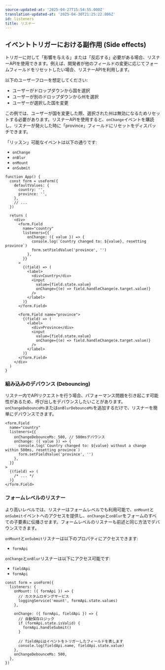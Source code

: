 ```yaml
---
source-updated-at: '2025-04-27T15:54:55.000Z'
translation-updated-at: '2025-04-30T21:25:22.806Z'
id: listeners
title: リスナー
---
```


## イベントトリガーにおける副作用 (Side effects)

トリガーに対して「影響を与える」または「反応する」必要がある場合、リスナーAPIを使用できます。例えば、開発者が他のフィールドの変更に応じてフォームフィールドをリセットしたい場合、リスナーAPIを利用します。

以下のユーザーフローを想定してください:

- ユーザーがドロップダウンから国を選択
- ユーザーが別のドロップダウンから州を選択
- ユーザーが選択した国を変更

この例では、ユーザーが国を変更した際、選択された州は無効になるためリセットする必要があります。リスナーAPIを使用すると、`onChange`イベントを購読し、リスナーが発火した時に「province」フィールドにリセットをディスパッチできます。

「リッスン」可能なイベントは以下の通りです:

- `onChange`
- `onBlur`
- `onMount`
- `onSubmit`

```tsx
function App() {
  const form = useForm({
    defaultValues: {
      country: '',
      province: '',
    },
    // ...
  })

  return (
    <div>
      <form.Field
        name="country"
        listeners={{
          onChange: ({ value }) => {
            console.log(`Country changed to: ${value}, resetting province`)
            form.setFieldValue('province', '')
          },
        }}
      >
        {(field) => (
          <label>
            <div>Country</div>
            <input
              value={field.state.value}
              onChange={(e) => field.handleChange(e.target.value)}
            />
          </label>
        )}
      </form.Field>

      <form.Field name="province">
        {(field) => (
          <label>
            <div>Province</div>
            <input
              value={field.state.value}
              onChange={(e) => field.handleChange(e.target.value)}
            />
          </label>
        )}
      </form.Field>
    </div>
  )
}
```

### 組み込みのデバウンス (Debouncing)

リスナー内でAPIリクエストを行う場合、パフォーマンス問題を引き起こす可能性があるため、呼び出しをデバウンスしたいことがあります。
`onChangeDebounceMs`または`onBlurDebounceMs`を追加するだけで、リスナーを簡単にデバウンスできます。

```tsx
<form.Field
  name="country"
  listeners={{
    onChangeDebounceMs: 500, // 500msデバウンス
    onChange: ({ value }) => {
      console.log(`Country changed to: ${value} without a change within 500ms, resetting province`)
      form.setFieldValue('province', '')
    },
  }}
>
  {(field) => (
    /* ... */
  )}
</form.Field>
```

### フォームレベルのリスナー

より高いレベルでは、リスナーはフォームレベルでも利用可能で、`onMount`と`onSubmit`イベントへのアクセスを提供し、`onChange`と`onBlur`をフォームのすべての子要素に伝播させます。フォームレベルのリスナーも前述と同じ方法でデバウンスできます。

`onMount`と`onSubmit`リスナーは以下のプロパティにアクセスできます:

- `formApi`

`onChange`と`onBlur`リスナーは以下にアクセス可能です:

- `fieldApi`
- `formApi`

```tsx
const form = useForm({
  listeners: {
    onMount: ({ formApi }) => {
      // カスタムロギングサービス
      loggingService('mount', formApi.state.values)
    },

    onChange: ({ formApi, fieldApi }) => {
      // 自動保存ロジック
      if (formApi.state.isValid) {
        formApi.handleSubmit()
      }

      // fieldApiはイベントをトリガーしたフィールドを表します
      console.log(fieldApi.name, fieldApi.state.value)
    },
    onChangeDebounceMs: 500,
  },
})
```

